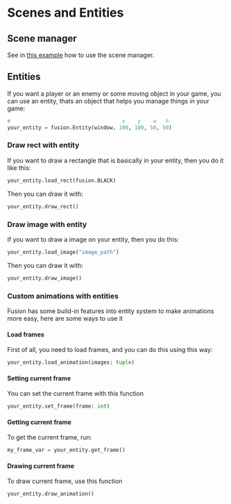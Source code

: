 # Scenes and Entities

## Scene manager
See in [this example](https://github.com/dimkauzh/fusion-engine/blob/main/examples/example5.py) how to use the scene manager.

## Entities

If you want a player or an enemy or some moving object in your game, you can use an entity, thats an object that
helps you manage things in your game:

```python
#                                    x    y    w   h
your_entity = fusion.Entity(window, 100, 100, 50, 50)
```

### Draw rect with entity

If you want to draw a rectangle that is basically in your entity, then you do it like this:

```python
your_entity.load_rect(fusion.BLACK)
```
Then you can draw it with:

```python
your_entity.draw_rect()
```

### Draw image with entity

If you want to draw a image on your entity, then you do this:

```python
your_entity.load_image("image_path")
```

Then you can draw it with:

```python
your_entity.draw_image()
```

### Custom animations with entities
Fusion has some build-in features into entity system to make animations more easy, here are some ways to use it

#### Load frames
First of all, you need to load frames, and you can do this using this way:
```python
your_entity.load_animation(images: tuple)
```

#### Setting current frame
You can set the current frame with this function
```python
your_entity.set_frame(frame: int)
```

#### Getting current frame
To get the current frame, run:
```python
my_frame_var = your_entity.get_frame()
```

#### Drawing current frame
To draw current frame, use this function
```python
your_entity.draw_animation()
```


